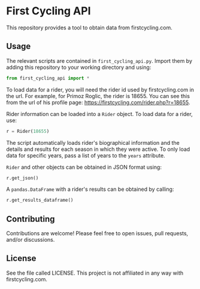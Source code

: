 # First Cycling API

This repository provides a tool to obtain data from firstcycling.com.

## Usage
The relevant scripts are contained in `first_cycling_api.py`. Import them by adding this repository to your working directory and using:
```python
from first_cycling_api import *
```

To load data for a rider, you will need the rider id used by firstcycling.com in the url.
For example, for Primoz Roglic, the rider is 18655.
You can see this from the url of his profile page: https://firstcycling.com/rider.php?r=18655.

Rider information can be loaded into a `Rider` object. To load data for a rider, use:
```python
r = Rider(18655)
```

The script automatically loads rider's biographical information and the details and results for each season in which they were active.
To only load data for specific years, pass a list of years to the `years` attribute.

`Rider` and other objects can be obtained in JSON format using:
```python
r.get_json()
```

A `pandas.DataFrame` with a rider's results can be obtained by calling:
```python
r.get_results_dataframe()
```

## Contributing
Contributions are welcome! Please feel free to open issues, pull requests, and/or discussions.

## License
See the file called LICENSE. This project is not affiliated in any way with firstcycling.com.
